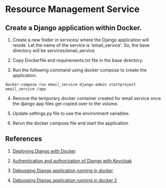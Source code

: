 # Resource Management Service


## Create a Django application within Docker.

1. Create a new folder in services/ where the Django application will reside. Let the name of the service is 'email_service'. So, the base directory will be services/email_service

2. Copy Dockerfile and requirements.txt file in the base directory.

3. Run the following command using docker compose to create the application.

```
docker-compose run email_service django-admin startproject email_service /app
```

4. Remove the temporary docker container created for email service once the django app files get copied over to the volume.

5. Update settings.py file to use the environment variables.

6. Rerun the docker compose file and start the application.





## References

1. [Deploying Django with Docker](https://medium.com/powered-by-django/deploy-django-using-docker-compose-windows-3068f2d981c4)

2. [Authentication and authorization of Django with Keycloak](https://medium.com/@robertjosephk/setting-up-keycloak-in-django-with-django-allauth-cfc84fdbfee2)

3. [Debugging Django application running in docker](https://dev.to/ferkarchiloff/how-to-debug-django-inside-a-docker-container-with-vscode-4ef9)

4. [Debugging Django application running in docker 2](https://testdriven.io/blog/django-debugging-vs-code/)